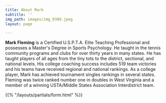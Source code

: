 ```yaml
---
title: About Mark
subtitle: ''
img_path: images/img_0389.jpeg
layout: page

---
```

**Mark Fleming**  is a Certified U.S.P.T.A. Elite Teaching Professional and possesses a Master's Degree in Sports Psychology. He taught in the tennis community programs and clubs for over thirty years in many states. He has taught players of all ages from the tiny tots to the district, sectional, and national levels. His college coaching success includes 519 team victories and his teams have received regional and national rankings. As a college player, Mark has achieved tournament singles rankings in several states. Fleming was twice ranked number one in doubles in West Virginia and a member of a winning USTA/Middle States Association Interdistrict team.

{{% "/layouts/partials/form.html" %}}